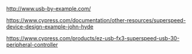 http://www.usb-by-example.com/

https://www.cypress.com/documentation/other-resources/superspeed-device-design-example-john-hyde

https://www.cypress.com/products/ez-usb-fx3-superspeed-usb-30-peripheral-controller
